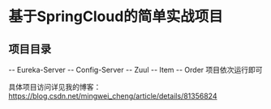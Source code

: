# 基于SpringCloud的简单实战项目
 ## 项目目录
 -- Eureka-Server
 -- Config-Server
 -- Zuul
 -- Item
 -- Order
 项目依次运行即可
 
 具体项目访问详见我的博客：https://blog.csdn.net/mingwei_cheng/article/details/81356824
